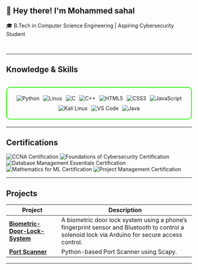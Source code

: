 ## 👋 Hey there! I'm Mohammed sahal

🎓 B.Tech in Computer Science Engineering | Aspiring Cybersecurity Student

<a href="" /></a>


<br>

---

<h2 id="knowledge_skills" align=''> Knowledge & Skills </h2>

<br>

<div style="border: 2px solid #22F700; border-radius: 10px; padding: 20px; margin-bottom: 20px;">
  <div align="left" style="display: flex; flex-wrap: wrap; justify-content: center; gap: 10px;">
      <img src="https://img.shields.io/badge/Python-3776AB?style=for-the-badge&logo=python&color=000000" alt="Python" />
      <img src="https://img.shields.io/badge/Linux-FCC624?style=for-the-badge&logo=linux&color=000000" alt="Linux" />
      <img src="https://img.shields.io/badge/C-00599C?style=for-the-badge&logo=c&color=000000" alt="C" />
      <img src="https://img.shields.io/badge/C%2B%2B-F34B7F?style=for-the-badge&logo=c%2B%2B&color=000000" alt="C++" />
      <img src="https://img.shields.io/badge/HTML5-5D4B6C?style=for-the-badge&logo=html5&color=000000" alt="HTML5" />
      <img src="https://img.shields.io/badge/CSS3-2965F1?style=for-the-badge&logo=css3&color=000000" alt="CSS3" />
      <img src="https://img.shields.io/badge/JavaScript-F7DF1E?style=for-the-badge&logo=javascript&color=000000" alt="JavaScript" />
      <img src="https://img.shields.io/badge/Kali_Linux-557C94?style=for-the-badge&logo=kali-linux&color=000000" alt="Kali Linux" />
      <img src="https://img.shields.io/badge/VS_Code-007ACC?style=for-the-badge&logo=visual-studio-code&color=000000" alt="VS Code" />
      <img src="https://img.shields.io/badge/Java-007396?style=for-the-badge&logo=java&color=000000" alt="Java" />


  </div>
</div>

---
<h2 id="Certifications" align=''> Certifications </h2>

<div>
  <img src="https://img.shields.io/badge/CCNA_Introduction_to_Networks-Certified-blue?style=for-the-badge&color=000000" alt="CCNA Certification" />
  <img src="https://img.shields.io/badge/Foundations_of_Cybersecurity-Certified-blue?style=for-the-badge&color=000000" alt="Foundations of Cybersecurity Certification" />
  <img src="https://img.shields.io/badge/Database_Management_Essentials-Certified-blue?style=for-the-badge&color=000000" alt="Database Management Essentials Certification" />
  <img src="https://img.shields.io/badge/Mathematics_for_ML_Linear_Algebra-Certified-blue?style=for-the-badge&color=000000" alt="Mathematics for ML Certification" />
  <img src="https://img.shields.io/badge/Project_Management-Certified-blue?style=for-the-badge&color=000000" alt="Project Management Certification" />
</div>


---

<h2 id="Projects" align=''> Projects </h2>


| **Project**      | **Description**                                                                                  |
|-------------------|--------------------------------------------------------------------------------------------------|
| **[Biometric-Door-Lock-System](https://github.com/mohd-sahal/Biometric-Door-Lock-System-)**    | A biometric door lock system using a phone’s fingerprint sensor and Bluetooth to control a solenoid lock via Arduino for secure access control. |
| **[Port Scanner](https://github.com/mohd-sahal/Port-Scanner)**    | Python-based Port Scanner using Scapy. |


---
